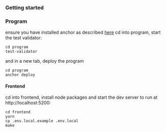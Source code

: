 ### Getting started

### Program

ensure you have installed anchor as described [here](https://project-serum.github.io/anchor/getting-started/installation.html#install-rust)
cd into program, start the test validator:

```
cd program
test-validator
```

and in a new tab, deploy the program

```
cd program
anchor deploy
```

#### Frontend

cd into frontend, install node packages and start the dev server to run at http://localhost:5200:

```
cd frontend
yarn
cp .env.local.example .env.local
make
```
